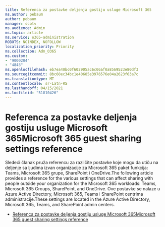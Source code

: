 ```yaml
---
title: Referenca za postavke deljenja gostiju usluge Microsoft 365
ms.author: pebaum
author: pebaum
manager: scotv
ms.audience: Admin
ms.topic: article
ms.service: o365-administration
ROBOTS: NOINDEX, NOFOLLOW
localization_priority: Priority
ms.collection: Adm_O365
ms.custom:
- "9000204"
- "4843"
ms.openlocfilehash: eb7ea40bc0f602905ac6c06af0a8569523e80df3
ms.sourcegitcommit: 8bc60ec34bc1e40685e3976576e04a2623f63a7c
ms.translationtype: MT
ms.contentlocale: sr-Latn-RS
ms.lasthandoff: 04/15/2021
ms.locfileid: "51810426"
---
```

# <a name="microsoft-365-guest-sharing-settings-reference"></a><span data-ttu-id="fb90e-102">Referenca za postavke deljenja gostiju usluge Microsoft 365</span><span class="sxs-lookup"><span data-stu-id="fb90e-102">Microsoft 365 guest sharing settings reference</span></span>

<span data-ttu-id="fb90e-103">Sledeći članak pruža referencu za različite postavke koje mogu da utiču na deljenje sa ljudima izvan organizacije za Microsoft 365 paket funkcija: Teams, Microsoft 365 grupe, SharePoint i OneDrive.</span><span class="sxs-lookup"><span data-stu-id="fb90e-103">The following article provides a reference for the various settings that can affect sharing with people outside your organization for the Microsoft 365 workloads: Teams, Microsoft 365 Groups, SharePoint, and OneDrive.</span></span> <span data-ttu-id="fb90e-104">Ove postavke se nalaze u Azure Active Directory, Microsoft 365, Teams i SharePoint centrima administracije.</span><span class="sxs-lookup"><span data-stu-id="fb90e-104">These settings are located in the Azure Active Directory, Microsoft 365, Teams, and SharePoint admin centers.</span></span>

- [<span data-ttu-id="fb90e-105">Referenca za postavke deljenja gostiju usluge Microsoft 365</span><span class="sxs-lookup"><span data-stu-id="fb90e-105">Microsoft 365 guest sharing settings reference</span></span>](https://docs.microsoft.com/microsoft-365/solutions/microsoft-365-guest-settings?view=o365-worldwide)
